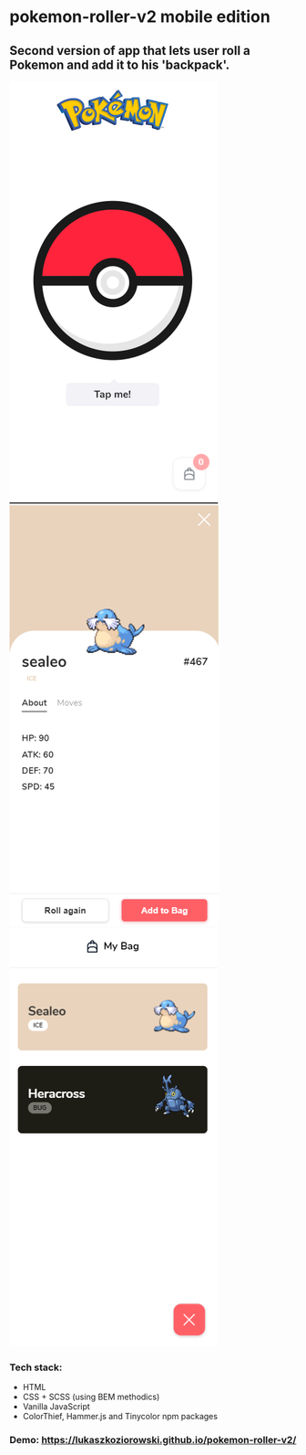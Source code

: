 # pokemon-roller-v2 mobile edition
## Second version of app that lets user roll a Pokemon and add it to his 'backpack'.
![pokemon-app](./screens/pok1.png) ![pokemon-app](./screens/pok2.png) ![pokemon-app](./screens/pok3.png)
### Tech stack:
- HTML
- CSS + SCSS (using BEM methodics)
- Vanilla JavaScript
- ColorThief, Hammer.js and Tinycolor npm packages
### Demo: https://lukaszkoziorowski.github.io/pokemon-roller-v2/
